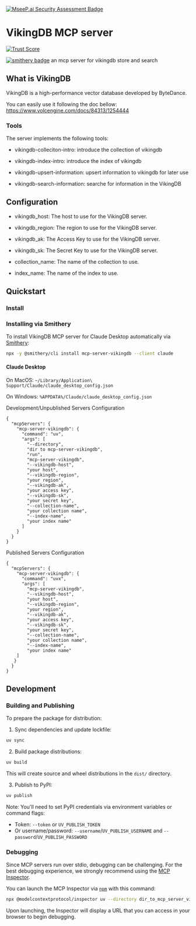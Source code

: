 [![MseeP.ai Security Assessment Badge](https://mseep.net/pr/kashiwabyte-vikingdb-mcp-server-badge.jpg)](https://mseep.ai/app/kashiwabyte-vikingdb-mcp-server)

# VikingDB MCP server
[![Trust Score](https://archestra.ai/mcp-catalog/api/badge/quality/KashiwaByte/vikingdb-mcp-server)](https://archestra.ai/mcp-catalog/kashiwabyte__vikingdb-mcp-server)

[![smithery badge](https://smithery.ai/badge/mcp-server-vikingdb)](https://smithery.ai/server/mcp-server-vikingdb)
an mcp server for vikingdb store and search

## What is VikingDB
VikingDB is a high-performance vector database developed by ByteDance. 

You can easily use it following the doc bellow:
https://www.volcengine.com/docs/84313/1254444



### Tools

The server implements the following tools:

- vikingdb-colleciton-intro: introduce the collection of vikingdb

- vikingdb-index-intro: introduce the index of vikingdb

- vikingdb-upsert-information: upsert information to vikingdb for later use

- vikingdb-search-information: searche for information in the VikingDB
  
  
## Configuration

- vikingdb_host: The host to use for the VikingDB server.

- vikingdb_region: The region to use for the VikingDB server.
 
 - vikingdb_ak: The Access Key to use for the VikingDB server.

 - vikingdb_sk: The Secret Key to use for the VikingDB server.
 
- collection_name: The name of the collection to use.

- index_name: The name of the index to use.


## Quickstart

### Install

### Installing via Smithery

To install VikingDB MCP server for Claude Desktop automatically via [Smithery](https://smithery.ai/server/mcp-server-vikingdb):

```bash
npx -y @smithery/cli install mcp-server-vikingdb --client claude
```

#### Claude Desktop

On MacOS: `~/Library/Application\ Support/Claude/claude_desktop_config.json`

On Windows: `%APPDATA%/Claude/claude_desktop_config.json`


Development/Unpublished Servers Configuration
```
{
  "mcpServers": {
    "mcp-server-vikingdb": {
      "command": "uv",
      "args": [
        "--directory",
        "dir to mcp-server-vikingdb",
        "run",
        "mcp-server-vikingdb",
        "--vikingdb-host", 
        "your host",
        "--vikingdb-region", 
        "your region",
        "--vikingdb-ak", 
        "your access key",
        "--vikingdb-sk", 
        "your secret key",
        "--collection-name",
        "your collection name",
        "--index-name",
        "your index name"
      ]
    }
  }
}

  ```

Published Servers Configuration
  ```
{
    "mcpServers": {
      "mcp-server-vikingdb": {
        "command": "uvx",
        "args": [
          "mcp-server-vikingdb",
          "--vikingdb-host", 
          "your host",
          "--vikingdb-region", 
          "your region",
          "--vikingdb-ak", 
          "your access key",
          "--vikingdb-sk", 
          "your secret key",
          "--collection-name",
          "your collection name",
          "--index-name",
          "your index name"
      ]
     }
    }
  } 
  ```


## Development

### Building and Publishing

To prepare the package for distribution:

1. Sync dependencies and update lockfile:
```bash
uv sync
```

2. Build package distributions:
```bash
uv build
```

This will create source and wheel distributions in the `dist/` directory.

3. Publish to PyPI:
```bash
uv publish
```

Note: You'll need to set PyPI credentials via environment variables or command flags:
- Token: `--token` or `UV_PUBLISH_TOKEN`
- Or username/password: `--username`/`UV_PUBLISH_USERNAME` and `--password`/`UV_PUBLISH_PASSWORD`

### Debugging

Since MCP servers run over stdio, debugging can be challenging. For the best debugging
experience, we strongly recommend using the [MCP Inspector](https://github.com/modelcontextprotocol/inspector).


You can launch the MCP Inspector via [`npm`](https://docs.npmjs.com/downloading-and-installing-node-js-and-npm) with this command:

```bash
npx @modelcontextprotocol/inspector uv --directory dir_to_mcp_server_vikingdb run mcp-server-vikingdb --vikingdb-host your_host --vikingdb-region your_region --vikingdb-ak your_access_key --vikingdb-sk your_secret_key --collection-name your_collection_name --index-name your_index_name
```


Upon launching, the Inspector will display a URL that you can access in your browser to begin debugging.
